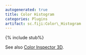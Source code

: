 ```yaml
---
autogenerated: true
title: Color Histogram
categories: Plugins
artifact: sc.fiji:Color\_Histogram
---
```


{% include stub%}


See also [Color Inspector 3D](/plugins/color-inspector-3d).


